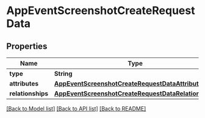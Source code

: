 # AppEventScreenshotCreateRequestData

## Properties
Name | Type | Description | Notes
------------ | ------------- | ------------- | -------------
**type** | **String** |  | 
**attributes** | [**AppEventScreenshotCreateRequestDataAttributes**](AppEventScreenshotCreateRequestDataAttributes.md) |  | 
**relationships** | [**AppEventScreenshotCreateRequestDataRelationships**](AppEventScreenshotCreateRequestDataRelationships.md) |  | 

[[Back to Model list]](../README.md#documentation-for-models) [[Back to API list]](../README.md#documentation-for-api-endpoints) [[Back to README]](../README.md)


